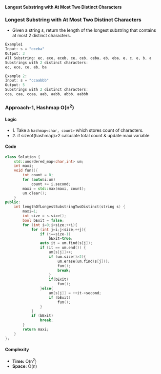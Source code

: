 **Longest Substring with At Most Two Distinct Characters**

### Longest Substring with At Most Two Distinct Characters
- Given a string s, return the length of the longest substring that contains at most 2 distinct characters.
```c
Example1
Input: s = "eceba"
Output: 3
All Substring: ec, ece, eceb, ce, ceb, ceba, eb, eba, e, c, e, b, a
Substrings with 2 distinct characters:
ec, ece, ce, eb, ba

Example 2:
Input: s = "ccaabbb"
Output: 5
Substrings with 2 distinct characters:
cca, caa, ccaa, aab, aabb, abbb, aabbb
```

### Approach-1, Hashmap O(n<sup>2</sup>)
#### Logic
- _1._ Take a `hashmap<char, count>` which stores count of characters.
- _2._ if sizeof(hashmap)>2 calculate total count & update maxi variable

#### Code
```cpp
class Solution {
    std::unordered_map<char,int> um;
    int maxi;
    void fun(){
        int count = 0;
        for (auto&i:um)
            count += i.second;
        maxi = std::max(maxi, count);
        um.clear();
    }
public:
    int lengthOfLongestSubstringTwoDistinct(string s) {
        maxi=1;
        int size = s.size();
        bool bExit = false;
        for (int i=0;i<size;++i){
            for (int j=i;j<size;++j){
                if (j==size-1)
                    bExit=true;
                auto it = um.find(s[j]);
                if (it == um.end()) {
                    um[s[j]]++;
                    if (um.size()>2){
                        um.erase(um.find(s[j]));
                        fun();
                        break;
                    }
                    if(bExit)
                        fun();
                }else{
                    um[s[j]] = ++it->second;
                    if (bExit)
                        fun();
                }
            }
            if (bExit)
                break;
        }
        return maxi;        
    }
};
```
#### Complexity
- **Time:** O(n<sup>2</sup>)
- **Space:** O(n) 
